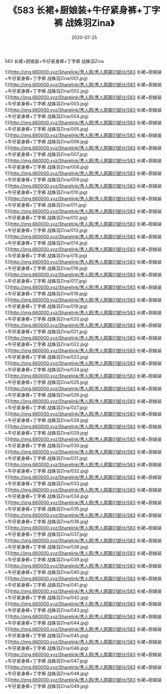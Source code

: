 ﻿---
layout: post
title:  《583 长裙+厨娘装+牛仔紧身裤+丁字裤 战姝羽Zina》
date:   2020-07-25
img: http://img.660000.xyz/Sharelink/秀人网/秀人网第01部分/583 长裙+厨娘装+牛仔紧身裤+丁字裤 战姝羽Zina/000.jpg
categories: [美女, 清纯, 唯美]
---

583 长裙+厨娘装+牛仔紧身裤+丁字裤 战姝羽Zina

  ![](http://img.660000.xyz/Sharelink/秀人网/秀人网第01部分/583 长裙+厨娘装+牛仔紧身裤+丁字裤 战姝羽Zina/001.jpg) <br> ![](http://img.660000.xyz/Sharelink/秀人网/秀人网第01部分/583 长裙+厨娘装+牛仔紧身裤+丁字裤 战姝羽Zina/002.jpg) <br> ![](http://img.660000.xyz/Sharelink/秀人网/秀人网第01部分/583 长裙+厨娘装+牛仔紧身裤+丁字裤 战姝羽Zina/003.jpg) <br> ![](http://img.660000.xyz/Sharelink/秀人网/秀人网第01部分/583 长裙+厨娘装+牛仔紧身裤+丁字裤 战姝羽Zina/004.jpg) <br> ![](http://img.660000.xyz/Sharelink/秀人网/秀人网第01部分/583 长裙+厨娘装+牛仔紧身裤+丁字裤 战姝羽Zina/005.jpg) <br> ![](http://img.660000.xyz/Sharelink/秀人网/秀人网第01部分/583 长裙+厨娘装+牛仔紧身裤+丁字裤 战姝羽Zina/006.jpg) <br> ![](http://img.660000.xyz/Sharelink/秀人网/秀人网第01部分/583 长裙+厨娘装+牛仔紧身裤+丁字裤 战姝羽Zina/007.jpg) <br> ![](http://img.660000.xyz/Sharelink/秀人网/秀人网第01部分/583 长裙+厨娘装+牛仔紧身裤+丁字裤 战姝羽Zina/008.jpg) <br> ![](http://img.660000.xyz/Sharelink/秀人网/秀人网第01部分/583 长裙+厨娘装+牛仔紧身裤+丁字裤 战姝羽Zina/009.jpg) <br> ![](http://img.660000.xyz/Sharelink/秀人网/秀人网第01部分/583 长裙+厨娘装+牛仔紧身裤+丁字裤 战姝羽Zina/010.jpg) <br> ![](http://img.660000.xyz/Sharelink/秀人网/秀人网第01部分/583 长裙+厨娘装+牛仔紧身裤+丁字裤 战姝羽Zina/011.jpg) <br> ![](http://img.660000.xyz/Sharelink/秀人网/秀人网第01部分/583 长裙+厨娘装+牛仔紧身裤+丁字裤 战姝羽Zina/012.jpg) <br> ![](http://img.660000.xyz/Sharelink/秀人网/秀人网第01部分/583 长裙+厨娘装+牛仔紧身裤+丁字裤 战姝羽Zina/013.jpg) <br> ![](http://img.660000.xyz/Sharelink/秀人网/秀人网第01部分/583 长裙+厨娘装+牛仔紧身裤+丁字裤 战姝羽Zina/014.jpg) <br> ![](http://img.660000.xyz/Sharelink/秀人网/秀人网第01部分/583 长裙+厨娘装+牛仔紧身裤+丁字裤 战姝羽Zina/015.jpg) <br> ![](http://img.660000.xyz/Sharelink/秀人网/秀人网第01部分/583 长裙+厨娘装+牛仔紧身裤+丁字裤 战姝羽Zina/016.jpg) <br> ![](http://img.660000.xyz/Sharelink/秀人网/秀人网第01部分/583 长裙+厨娘装+牛仔紧身裤+丁字裤 战姝羽Zina/017.jpg) <br> ![](http://img.660000.xyz/Sharelink/秀人网/秀人网第01部分/583 长裙+厨娘装+牛仔紧身裤+丁字裤 战姝羽Zina/018.jpg) <br> ![](http://img.660000.xyz/Sharelink/秀人网/秀人网第01部分/583 长裙+厨娘装+牛仔紧身裤+丁字裤 战姝羽Zina/019.jpg) <br> ![](http://img.660000.xyz/Sharelink/秀人网/秀人网第01部分/583 长裙+厨娘装+牛仔紧身裤+丁字裤 战姝羽Zina/020.jpg) <br> ![](http://img.660000.xyz/Sharelink/秀人网/秀人网第01部分/583 长裙+厨娘装+牛仔紧身裤+丁字裤 战姝羽Zina/021.jpg) <br> ![](http://img.660000.xyz/Sharelink/秀人网/秀人网第01部分/583 长裙+厨娘装+牛仔紧身裤+丁字裤 战姝羽Zina/022.jpg) <br> ![](http://img.660000.xyz/Sharelink/秀人网/秀人网第01部分/583 长裙+厨娘装+牛仔紧身裤+丁字裤 战姝羽Zina/023.jpg) <br> ![](http://img.660000.xyz/Sharelink/秀人网/秀人网第01部分/583 长裙+厨娘装+牛仔紧身裤+丁字裤 战姝羽Zina/024.jpg) <br> ![](http://img.660000.xyz/Sharelink/秀人网/秀人网第01部分/583 长裙+厨娘装+牛仔紧身裤+丁字裤 战姝羽Zina/025.jpg) <br> ![](http://img.660000.xyz/Sharelink/秀人网/秀人网第01部分/583 长裙+厨娘装+牛仔紧身裤+丁字裤 战姝羽Zina/026.jpg) <br> ![](http://img.660000.xyz/Sharelink/秀人网/秀人网第01部分/583 长裙+厨娘装+牛仔紧身裤+丁字裤 战姝羽Zina/027.jpg) <br> ![](http://img.660000.xyz/Sharelink/秀人网/秀人网第01部分/583 长裙+厨娘装+牛仔紧身裤+丁字裤 战姝羽Zina/028.jpg) <br> ![](http://img.660000.xyz/Sharelink/秀人网/秀人网第01部分/583 长裙+厨娘装+牛仔紧身裤+丁字裤 战姝羽Zina/029.jpg) <br> ![](http://img.660000.xyz/Sharelink/秀人网/秀人网第01部分/583 长裙+厨娘装+牛仔紧身裤+丁字裤 战姝羽Zina/030.jpg) <br> ![](http://img.660000.xyz/Sharelink/秀人网/秀人网第01部分/583 长裙+厨娘装+牛仔紧身裤+丁字裤 战姝羽Zina/031.jpg) <br> ![](http://img.660000.xyz/Sharelink/秀人网/秀人网第01部分/583 长裙+厨娘装+牛仔紧身裤+丁字裤 战姝羽Zina/032.jpg) <br> ![](http://img.660000.xyz/Sharelink/秀人网/秀人网第01部分/583 长裙+厨娘装+牛仔紧身裤+丁字裤 战姝羽Zina/033.jpg) <br> ![](http://img.660000.xyz/Sharelink/秀人网/秀人网第01部分/583 长裙+厨娘装+牛仔紧身裤+丁字裤 战姝羽Zina/034.jpg) <br> ![](http://img.660000.xyz/Sharelink/秀人网/秀人网第01部分/583 长裙+厨娘装+牛仔紧身裤+丁字裤 战姝羽Zina/035.jpg) <br> ![](http://img.660000.xyz/Sharelink/秀人网/秀人网第01部分/583 长裙+厨娘装+牛仔紧身裤+丁字裤 战姝羽Zina/036.jpg) <br> ![](http://img.660000.xyz/Sharelink/秀人网/秀人网第01部分/583 长裙+厨娘装+牛仔紧身裤+丁字裤 战姝羽Zina/037.jpg) <br> ![](http://img.660000.xyz/Sharelink/秀人网/秀人网第01部分/583 长裙+厨娘装+牛仔紧身裤+丁字裤 战姝羽Zina/038.jpg) <br> ![](http://img.660000.xyz/Sharelink/秀人网/秀人网第01部分/583 长裙+厨娘装+牛仔紧身裤+丁字裤 战姝羽Zina/039.jpg) <br> ![](http://img.660000.xyz/Sharelink/秀人网/秀人网第01部分/583 长裙+厨娘装+牛仔紧身裤+丁字裤 战姝羽Zina/040.jpg) <br> ![](http://img.660000.xyz/Sharelink/秀人网/秀人网第01部分/583 长裙+厨娘装+牛仔紧身裤+丁字裤 战姝羽Zina/041.jpg) <br> ![](http://img.660000.xyz/Sharelink/秀人网/秀人网第01部分/583 长裙+厨娘装+牛仔紧身裤+丁字裤 战姝羽Zina/042.jpg) <br> ![](http://img.660000.xyz/Sharelink/秀人网/秀人网第01部分/583 长裙+厨娘装+牛仔紧身裤+丁字裤 战姝羽Zina/043.jpg) <br> ![](http://img.660000.xyz/Sharelink/秀人网/秀人网第01部分/583 长裙+厨娘装+牛仔紧身裤+丁字裤 战姝羽Zina/044.jpg) <br> ![](http://img.660000.xyz/Sharelink/秀人网/秀人网第01部分/583 长裙+厨娘装+牛仔紧身裤+丁字裤 战姝羽Zina/045.jpg) <br> ![](http://img.660000.xyz/Sharelink/秀人网/秀人网第01部分/583 长裙+厨娘装+牛仔紧身裤+丁字裤 战姝羽Zina/046.jpg) <br> ![](http://img.660000.xyz/Sharelink/秀人网/秀人网第01部分/583 长裙+厨娘装+牛仔紧身裤+丁字裤 战姝羽Zina/047.jpg) <br> ![](http://img.660000.xyz/Sharelink/秀人网/秀人网第01部分/583 长裙+厨娘装+牛仔紧身裤+丁字裤 战姝羽Zina/048.jpg) <br> ![](http://img.660000.xyz/Sharelink/秀人网/秀人网第01部分/583 长裙+厨娘装+牛仔紧身裤+丁字裤 战姝羽Zina/049.jpg) <br>